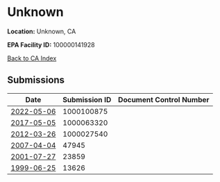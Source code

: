 # Unknown

**Location:** Unknown, CA

**EPA Facility ID:** 100000141928

[Back to CA Index](../../index.md)

## Submissions

| Date | Submission ID | Document Control Number |
|------|--------------|-------------------------|
| [2022-05-06](submissions/1000100875.md) | 1000100875 |  |
| [2017-05-05](submissions/1000063320.md) | 1000063320 |  |
| [2012-03-26](submissions/1000027540.md) | 1000027540 |  |
| [2007-04-04](submissions/47945.md) | 47945 |  |
| [2001-07-27](submissions/23859.md) | 23859 |  |
| [1999-06-25](submissions/13626.md) | 13626 |  |
